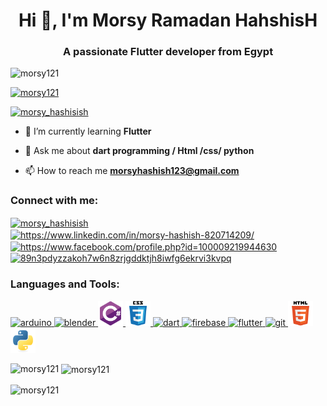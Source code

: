 <h1 align="center">Hi 👋, I'm Morsy Ramadan HahshisH</h1>
<h3 align="center">A passionate Flutter developer from Egypt</h3>

<p align="left"> <img src="https://komarev.com/ghpvc/?username=morsy121&label=Profile%20views&color=0e75b6&style=flat" alt="morsy121" /> </p>

<p align="left"> <a href="https://github.com/ryo-ma/github-profile-trophy"><img src="https://github-profile-trophy.vercel.app/?username=morsy121" alt="morsy121" /></a> </p>

<p align="left"> <a href="https://twitter.com/morsy_hashisish" target="blank"><img src="https://img.shields.io/twitter/follow/morsy_hashisish?logo=twitter&style=for-the-badge" alt="morsy_hashisish" /></a> </p>

- 🌱 I’m currently learning **Flutter**

- 💬 Ask me about **dart programming / Html /css/ python**

- 📫 How to reach me **morsyhashish123@gmail.com**

<h3 align="left">Connect with me:</h3>
<p align="left">
<a href="https://twitter.com/morsy_hashisish" target="blank"><img align="center" src="https://raw.githubusercontent.com/rahuldkjain/github-profile-readme-generator/master/src/images/icons/Social/twitter.svg" alt="morsy_hashisish" height="30" width="40" /></a>
<a href="https://linkedin.com/in/https://www.linkedin.com/in/morsy-hashish-820714209/" target="blank"><img align="center" src="https://raw.githubusercontent.com/rahuldkjain/github-profile-readme-generator/master/src/images/icons/Social/linked-in-alt.svg" alt="https://www.linkedin.com/in/morsy-hashish-820714209/" height="30" width="40" /></a>
<a href="https://fb.com/https://www.facebook.com/profile.php?id=100009219944630" target="blank"><img align="center" src="https://raw.githubusercontent.com/rahuldkjain/github-profile-readme-generator/master/src/images/icons/Social/facebook.svg" alt="https://www.facebook.com/profile.php?id=100009219944630" height="30" width="40" /></a>
<a href="https://instagram.com/89n3pdyzzakoh7w6n8zrjgddktjh8iwfg6ekrvi3kvpq" target="blank"><img align="center" src="https://raw.githubusercontent.com/rahuldkjain/github-profile-readme-generator/master/src/images/icons/Social/instagram.svg" alt="89n3pdyzzakoh7w6n8zrjgddktjh8iwfg6ekrvi3kvpq" height="30" width="40" /></a>
</p>

<h3 align="left">Languages and Tools:</h3>
<p align="left"> <a href="https://www.arduino.cc/" target="_blank" rel="noreferrer"> <img src="https://cdn.worldvectorlogo.com/logos/arduino-1.svg" alt="arduino" width="40" height="40"/> </a> <a href="https://www.blender.org/" target="_blank" rel="noreferrer"> <img src="https://download.blender.org/branding/community/blender_community_badge_white.svg" alt="blender" width="40" height="40"/> </a> <a href="https://www.w3schools.com/cs/" target="_blank" rel="noreferrer"> <img src="https://raw.githubusercontent.com/devicons/devicon/master/icons/csharp/csharp-original.svg" alt="csharp" width="40" height="40"/> </a> <a href="https://www.w3schools.com/css/" target="_blank" rel="noreferrer"> <img src="https://raw.githubusercontent.com/devicons/devicon/master/icons/css3/css3-original-wordmark.svg" alt="css3" width="40" height="40"/> </a> <a href="https://dart.dev" target="_blank" rel="noreferrer"> <img src="https://www.vectorlogo.zone/logos/dartlang/dartlang-icon.svg" alt="dart" width="40" height="40"/> </a> <a href="https://firebase.google.com/" target="_blank" rel="noreferrer"> <img src="https://www.vectorlogo.zone/logos/firebase/firebase-icon.svg" alt="firebase" width="40" height="40"/> </a> <a href="https://flutter.dev" target="_blank" rel="noreferrer"> <img src="https://www.vectorlogo.zone/logos/flutterio/flutterio-icon.svg" alt="flutter" width="40" height="40"/> </a> <a href="https://git-scm.com/" target="_blank" rel="noreferrer"> <img src="https://www.vectorlogo.zone/logos/git-scm/git-scm-icon.svg" alt="git" width="40" height="40"/> </a> <a href="https://www.w3.org/html/" target="_blank" rel="noreferrer"> <img src="https://raw.githubusercontent.com/devicons/devicon/master/icons/html5/html5-original-wordmark.svg" alt="html5" width="40" height="40"/> </a> <a href="https://www.python.org" target="_blank" rel="noreferrer"> <img src="https://raw.githubusercontent.com/devicons/devicon/master/icons/python/python-original.svg" alt="python" width="40" height="40"/> </a> </p>

<p><img align="left" src="https://github-readme-stats.vercel.app/api/top-langs?username=morsy121&show_icons=true&locale=en&layout=compact" alt="morsy121" /></p>

<p>&nbsp;<img align="center" src="https://github-readme-stats.vercel.app/api?username=morsy121&show_icons=true&locale=en" alt="morsy121" /></p>

<p><img align="center" src="https://github-readme-streak-stats.herokuapp.com/?user=morsy121&" alt="morsy121" /></p>
